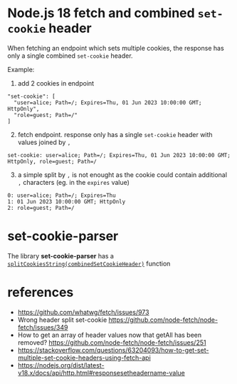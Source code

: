 # Node.js 18 fetch and combined `set-cookie` header

When fetching an endpoint which sets multiple cookies, the response has only a single combined `set-cookie` header.

Example:

1. add 2 cookies in endpoint

```
"set-cookie": [
  "user=alice; Path=/; Expires=Thu, 01 Jun 2023 10:00:00 GMT; HttpOnly",
  "role=guest; Path=/"
]
```

2. fetch endpoint. response only has a single `set-cookie` header with values joined by `,`

```
set-cookie: user=alice; Path=/; Expires=Thu, 01 Jun 2023 10:00:00 GMT; HttpOnly, role=guest; Path=/
```

3. a simple split by `,` is not enought as the cookie could contain additional `,` characters (eg. in the `expires` value)

```
0: user=alice; Path=/; Expires=Thu
1: 01 Jun 2023 10:00:00 GMT; HttpOnly
2: role=guest; Path=/
```

# set-cookie-parser

The library **set-cookie-parser** has a [`splitCookiesString(combinedSetCookieHeader)`](https://github.com/nfriedly/set-cookie-parser/blob/3eab8b7d5d12c8ed87832532861c1a35520cf5b3/lib/set-cookie.js#L133) function

# references

- https://github.com/whatwg/fetch/issues/973
- Wrong header split set-cookie https://github.com/node-fetch/node-fetch/issues/349
- How to get an array of header values now that getAll has been removed? https://github.com/node-fetch/node-fetch/issues/251
- https://stackoverflow.com/questions/63204093/how-to-get-set-multiple-set-cookie-headers-using-fetch-api
- https://nodejs.org/dist/latest-v18.x/docs/api/http.html#responsesetheadername-value
